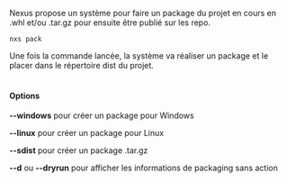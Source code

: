 Nexus propose un système pour faire un package du projet en cours en .whl et/ou .tar.gz pour ensuite être publié sur les repo.

```console
nxs pack
```

Une fois la commande lancée, la système va réaliser un package et le placer dans le répertoire dist du projet.
<br><br>
#### Options

**--windows** pour créer un package pour Windows

**--linux** pour créer un package pour Linux

**--sdist** pour créer un package .tar.gz

**--d** ou **--dryrun** pour afficher les informations de packaging sans action